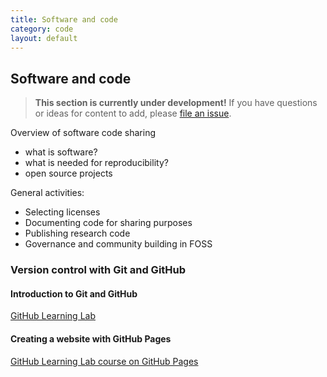 ```yaml
---
title: Software and code
category: code
layout: default
---
```


## Software and code

> **This section is currently under development!**
> If you have questions or ideas for content to add,
> please [file an issue](https://github.com/chanzuckerberg/open-science/issues).

Overview of software code sharing

- what is software?
- what is needed for reproducibility?
- open source projects

General activities:

- Selecting licenses
- Documenting code for sharing purposes
- Publishing research code 
- Governance and community building in FOSS 

### Version control with Git and GitHub

#### Introduction to Git and GitHub

[GitHub Learning Lab](https://lab.github.com/)

#### Creating a website with GitHub Pages

[GitHub Learning Lab course on GitHub Pages](https://lab.github.com/githubtraining/github-pages)
